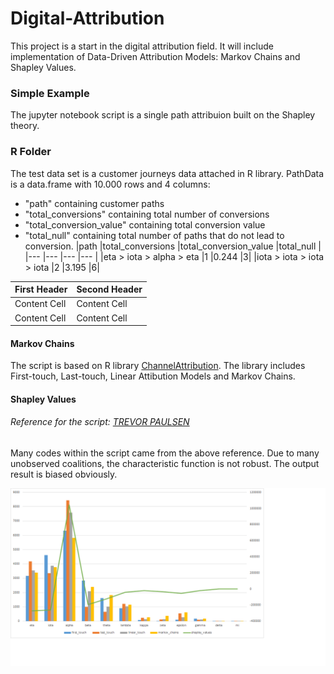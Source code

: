 # Digital-Attribution
This project is a start in the digital attribution field. It will include implementation of Data-Driven Attribution Models: Markov Chains and Shapley Values.

### Simple Example
The jupyter notebook script is a single path attribuion built on the Shapley theory.

### R Folder
The test data set is a customer journeys data attached in R library.
PathData is a data.frame with 10.000 rows and 4 columns: 
- "path" containing customer paths
- "total_conversions" containing total number of conversions
- "total_conversion_value" containing total conversion value 
- "total_null" containing total number of paths that do not lead to conversion.
|path	|total_conversions	|total_conversion_value	|total_null	|
|---	|---			|---			|---		|
|eta > iota > alpha > eta	|1	|0.244	|3|
|iota > iota > iota > iota	|2	|3.195	|6|

| First Header  | Second Header |
| ------------- | ------------- |
| Content Cell  | Content Cell  |
| Content Cell  | Content Cell  |

#### Markov Chains
The script is based on R library [ChannelAttribution](https://cran.r-project.org/web/packages/ChannelAttribution/ChannelAttribution.pdf).
The library includes First-touch, Last-touch, Linear Attibution Models and Markov Chains.
#### Shapley Values
###### Reference for the script: [TREVOR PAULSEN](http://datafeedtoolbox.com/attribution-theory-the-two-best-models-for-algorithmic-marketing-attribution-implemented-in-apache-spark-and-r/)
Many codes within the script came from the above reference. Due to many unobserved coalitions, the characteristic function is not robust. The output result is biased obviously.

![Image of Output](https://github.com/lizzzfang/Digital-Attribution/blob/master/R/Model_Comparison_Plot.png)
